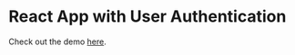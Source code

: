 <h1>React App with User Authentication</h1>

Check out the demo <a href="https://stacy-sun.github.io/authentication-app">here</a>.